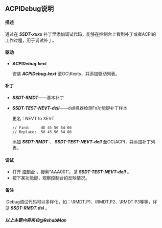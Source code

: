 ## ACPIDebug说明

#### 描述

通过在 ***SSDT-xxxx*** 补丁里添加调试代码，能够在控制台上看到补丁或者ACPI的工作过程，用于调试补丁。

#### 驱动

- ***ACPIDebug.kext*** 

  安装 ***ACPIDebug.kext*** 至OC\Kexts，并添加驱动列表。

#### 补丁

- ***SSDT-RMDT***——基本补丁

- ***SSDT-TEST-NEVT-dell***——dell机器检测Fn功能键补丁样本

  更名：NEVT to XEVT

  ```
  // Find:     4E 45 56 54 00
  // Replace:  58 45 56 54 00
  ```

  添加 ***SSDT-RMDT*** 、 ***SSDT-TEST-NEVT-dell*** 至OC\ACPI，并添加补丁列表。

#### 调试

- 打开 <u>控制台</u> ，搜索“AAA001”。见 ***SSDT-TEST-NEVT-dell*** 。
- 按下某功能键，观察控制台的反映情况。

#### 备注

​	Debug调试代码可以多样化，如：\RMDT.P1、\RMDT.P2、\RMDT.P3等等，详见 ***SSDT-RMDT.dsl*** 。

##### 以上主要内容来自@RehabMan

